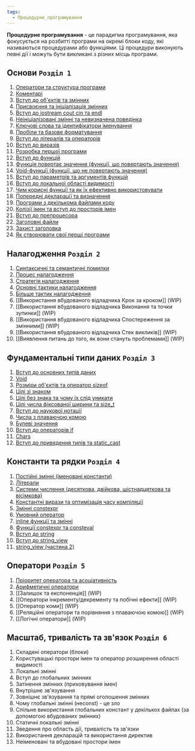 ```yaml
---
tags:
  - Процедурне_програмування
---
```

**Процедурне програмування** - це парадигма програмування, яка фокусується на розбитті програми на окремі блоки коду, які називаються процедурами або функціями. Ці процедури виконують певні дії і можуть бути викликані з різних місць програми.
## Основи `Розділ 1`
1. [Оператори та структура програми](./procedural_programming/Оператори%20та%20структура%20програми.md)
2. [Коментарі](./procedural_programming/Коментарі.md)
3. [Вступ до об'єктів та змінних](./procedural_programming/Вступ%20до%20об'єктів%20та%20змінних.md)
4. [Присвоєння та ініціалізація змінних](./procedural_programming/Присвоєння%20та%20ініціалізація%20змінних.md)
5. [Вступ до iostream cout cin та endl](./procedural_programming/Вступ%20до%20iostream%20cout%20cin%20та%20endl.md)
6. [Неініціалізовані змінні та невизначена поведінка](./procedural_programming/Неініціалізовані%20змінні%20та%20невизначена%20поведінка.md)
7. [Ключові слова та ідентифікатори іменування](./procedural_programming/Ключові%20слова%20та%20ідентифікатори%20іменування.md)
8. [Пробіли та базове форматування](./procedural_programming/Пробіли%20та%20базове%20форматування.md)
9. [Вступ до літералів та операторів](./procedural_programming/Вступ%20до%20літералів%20та%20операторів.md)
10. [Вступ до виразів](./procedural_programming/Вступ%20до%20виразів.md)
11. [Розробка першої програми](./procedural_programming/Розробка%20першої%20програми.md)
12. [Вступ до функцій](./procedural_programming/Вступ%20до%20функцій.md)
13. [Функція повертає значення (функції, що повертають значення)](./procedural_programming/Функція%20повертає%20значення%20(функції,%20що%20повертають%20значення).md)
14. [Void-функції (функції, що не повертають значення)](./procedural_programming/Void-функції%20(функції,%20що%20не%20повертають%20значення).md)
15. [Вступ до параметрів та аргументів функцій](./procedural_programming/Вступ%20до%20параметрів%20та%20аргументів%20функцій.md)
16. [Вступ до локальної області видимості](./procedural_programming/Вступ%20до%20локальної%20області%20видимості.md)
17. [Чим корисні функції та як їх ефективно використовувати](./procedural_programming/Чим%20корисні%20функції%20та%20як%20їх%20ефективно%20використовувати.md)
18. [Попередні декларації та визначення](./procedural_programming/Попередні%20декларації%20та%20визначення.md)
19. [Програми з декількома файлами коду](./procedural_programming/Програми%20з%20декількома%20файлами%20коду.md)
20. [Колізії імен та вступ до просторів імен](./procedural_programming/Колізії%20імен%20та%20вступ%20до%20просторів%20імен.md)
21. [Вступ до препроцесора](./procedural_programming/Вступ%20до%20препроцесора.md)
22. [Заголовні файли](./procedural_programming/Заголовні%20файли.md)
23. [Захист заголовка](Захист%20заголовка.md)
24. [Як створювати свої перші програми](./procedural_programming/Як%20створювати%20свої%20перші%20програми.md)
## Налагодження `Розділ 2`
1. [Синтаксичні та семантичні помилки](./debugging/Синтаксичні%20та%20семантичні%20помилки.md)
2. [Процес налагодження](./debugging/Процес%20налагодження.md)
3. [Стратегія налагодження](./debugging/Стратегія%20налагодження.md)
4. [Основні тактики налагодження](./debugging/Основні%20тактики%20налагодження.md)
5. [Більше тактик налагодження](./debugging/Більше%20тактик%20налагодження.md)
6. [[Використання вбудованого відладчика Крок за кроком]] (WIP)
7. [[Використання вбудованого відладчика Виконання та точки зупинки]] (WIP)
8. [[Використання вбудованого відладчика Спостереження за змінними]] (WIP)
9. [[Використання вбудованого відладчика Стек викликів]] (WIP)
10. [[Виявлення питань до того, як вони стануть проблемами]] (WIP)
## Фундаментальні типи даних `Розділ 3`
1. [Вступ до основних типів даних](./fundamental/Вступ%20до%20основних%20типів%20даних.md)
2. [Void](./fundamental/Void.md)
3. [Розміри об'єктів та оператор sizeof](./fundamental/Розміри%20об'єктів%20та%20оператор%20sizeof.md)
4. [Цілі зі знаком](./fundamental/Цілі%20зі%20знаком.md)
5. [Цілі без знака та чому їх слід уникати](./fundamental/Цілі%20без%20знака%20та%20чому%20їх%20слід%20уникати.md)
6. [Цілі числа фіксованої ширини та size_t](./fundamental/Цілі%20числа%20фіксованої%20ширини%20та%20size_t.md)
7. [Вступ до наукової нотації](./fundamental/Вступ%20до%20наукової%20нотації.md)
8. [Числа з плаваючою комою](./fundamental/Числа%20з%20плаваючою%20комою.md)
9. [Булеві значення](./fundamental/Булеві%20значення.md)
10. [Вступ до операторів if](./fundamental/Вступ%20до%20операторів%20if.md)
11. [Chars](./procedural_programming/Chars.md)
12. [Вступ до приведення типів та static_cast](./procedural_programming/Вступ%20до%20приведення%20типів%20та%20static_cast.md)
## Константи та рядки `Розділ 4`
1. [Постійні змінні (іменовані константи)](./constants_and_strings/Постійні%20змінні%20(іменовані%20константи).md)
2. [Літерали](./procedural_programming/Літерали.md)
3. [Системи числення (десяткова, двійкова, шістнадцяткова та вісімкова)](./procedural_programming/Системи%20числення%20(десяткова,%20двійкова,%20шістнадцяткова%20та%20вісімкова).md)
4. [Константні вирази та оптимізація часу компіляції](./procedural_programming/Константні%20вирази%20та%20оптимізація%20часу%20компіляції.md)
5. [Змінні constexpr](./procedural_programming/Змінні%20constexpr.md)
6. [Умовний оператор](./procedural_programming/Умовний%20оператор.md)
7. [inline функції та змінні](./procedural_programming/inline%20функції%20та%20змінні.md)
8. [Функції constexpr та consteval](./procedural_programming/Функції%20constexpr%20та%20consteval.md)
9. [Вступ до string](./procedural_programming/Вступ%20до%20string.md)
10. [Вступ до string_view](./procedural_programming/Вступ%20до%20string_view.md)
11. [string_view (частина 2)](./procedural_programming/string_view%20(частина%202).md)
## Оператори `Розділ 5`
1. [Пріоритет оператора та асоціативність](./procedural_programming/Пріоритет%20оператора%20та%20асоціативність.md)
2. [Арифметичні оператори](./procedural_programming/Арифметичні%20оператори.md)
3. [[Залишок та експоненція]] (WIP)
4. [[Оператори інкременту/декременту та побічні ефекти]] (WIP)
5. [[Оператор коми]] (WIP)
6. [[Реляційні оператори та порівняння з плаваючою комою]] (WIP)
7. [[Логічні оператори]] (WIP)
## Масштаб, тривалість та зв'язок `Розділ 6`
1. Складені оператори (блоки)
2. Користувацькі простори імен та оператор розширення області видимості
3. Локальні змінні
4. Вступ до глобальних змінних
5. Затінення змінних (приховування імен)
6. Внутрішнє зв'язування
7. Зовнішнє зв'язування та прямі оголошення змінних
8. Чому глобальні змінні (неconst) - це зло
9. Спільне використання глобальних констант у декількох файлах (за допомогою вбудованих змінних)
10. Статичні локальні змінні
11. Зведення про область дії, тривалість та зв'язки
12. Використання декларацій та використання директив
13. Неіменовані та вбудовані простори імен